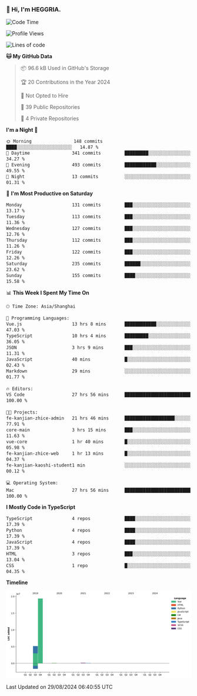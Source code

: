### 👋 Hi, I'm HEGGRIA.

<!--START_SECTION:waka-->
![Code Time](http://img.shields.io/badge/Code%20Time-574%20hrs%2025%20mins-blue)

![Profile Views](http://img.shields.io/badge/Profile%20Views-28-blue)

![Lines of code](https://img.shields.io/badge/From%20Hello%20World%20I%27ve%20Written-24.7%20million%20lines%20of%20code-blue)

**🐱 My GitHub Data** 

> 📦 96.6 kB Used in GitHub's Storage 
 > 
> 🏆 20 Contributions in the Year 2024
 > 
> 🚫 Not Opted to Hire
 > 
> 📜 39 Public Repositories 
 > 
> 🔑 4 Private Repositories 
 > 
**I'm a Night 🦉** 

```text
🌞 Morning                148 commits         ████░░░░░░░░░░░░░░░░░░░░░   14.87 % 
🌆 Daytime                341 commits         █████████░░░░░░░░░░░░░░░░   34.27 % 
🌃 Evening                493 commits         ████████████░░░░░░░░░░░░░   49.55 % 
🌙 Night                  13 commits          ░░░░░░░░░░░░░░░░░░░░░░░░░   01.31 % 
```
📅 **I'm Most Productive on Saturday** 

```text
Monday                   131 commits         ███░░░░░░░░░░░░░░░░░░░░░░   13.17 % 
Tuesday                  113 commits         ███░░░░░░░░░░░░░░░░░░░░░░   11.36 % 
Wednesday                127 commits         ███░░░░░░░░░░░░░░░░░░░░░░   12.76 % 
Thursday                 112 commits         ███░░░░░░░░░░░░░░░░░░░░░░   11.26 % 
Friday                   122 commits         ███░░░░░░░░░░░░░░░░░░░░░░   12.26 % 
Saturday                 235 commits         ██████░░░░░░░░░░░░░░░░░░░   23.62 % 
Sunday                   155 commits         ████░░░░░░░░░░░░░░░░░░░░░   15.58 % 
```


📊 **This Week I Spent My Time On** 

```text
🕑︎ Time Zone: Asia/Shanghai

💬 Programming Languages: 
Vue.js                   13 hrs 8 mins       ████████████░░░░░░░░░░░░░   47.03 % 
TypeScript               10 hrs 4 mins       █████████░░░░░░░░░░░░░░░░   36.05 % 
JSON                     3 hrs 9 mins        ███░░░░░░░░░░░░░░░░░░░░░░   11.31 % 
JavaScript               40 mins             █░░░░░░░░░░░░░░░░░░░░░░░░   02.43 % 
Markdown                 29 mins             ░░░░░░░░░░░░░░░░░░░░░░░░░   01.77 % 

🔥 Editors: 
VS Code                  27 hrs 56 mins      █████████████████████████   100.00 % 

🐱‍💻 Projects: 
fe-kanjian-zhice-admin   21 hrs 46 mins      ███████████████████░░░░░░   77.91 % 
core-main                3 hrs 15 mins       ███░░░░░░░░░░░░░░░░░░░░░░   11.63 % 
vue-core                 1 hr 40 mins        █░░░░░░░░░░░░░░░░░░░░░░░░   05.98 % 
fe-kanjian-zhice-web     1 hr 13 mins        █░░░░░░░░░░░░░░░░░░░░░░░░   04.37 % 
fe-kanjian-kaoshi-student1 min               ░░░░░░░░░░░░░░░░░░░░░░░░░   00.12 % 

💻 Operating System: 
Mac                      27 hrs 56 mins      █████████████████████████   100.00 % 
```

**I Mostly Code in TypeScript** 

```text
TypeScript               4 repos             ████░░░░░░░░░░░░░░░░░░░░░   17.39 % 
Python                   4 repos             ████░░░░░░░░░░░░░░░░░░░░░   17.39 % 
JavaScript               4 repos             ████░░░░░░░░░░░░░░░░░░░░░   17.39 % 
HTML                     3 repos             ███░░░░░░░░░░░░░░░░░░░░░░   13.04 % 
CSS                      1 repo              █░░░░░░░░░░░░░░░░░░░░░░░░   04.35 % 
```



**Timeline**

![Lines of Code chart](https://raw.githubusercontent.com/HEGGRIA/HEGGRIA/main/assets/bar_graph.png)


 Last Updated on 29/08/2024 06:40:55 UTC
<!--END_SECTION:waka-->
